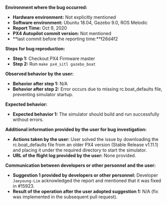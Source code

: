 **Environment where the bug occurred:**

- **Hardware environment:** Not explicitly mentioned
- **Software environment:** Ubuntu 18.04, Gazebo 9.0, ROS Melodic
- **Report Time:** Oct 9, 2020
- **PX4 Autopilot commit version:** Not mentioned
- **last commit before the reporting time:**f26d4f2

**Steps for bug reproduction:**

- **Step 1:** Checkout PX4 Firmware master
- **Step 2:** Run `make px4_sitl gazebo_boat`

**Observed behavior by the user:**

- **Behavior after step 1:** N/A
- **Behavior after step 2:** Error occurs due to missing rc.boat_defaults file, preventing simulator startup.

**Expected behavior:**

- **Expected behavior 1:** The simulator should build and run successfully without errors.

**Additional information provided by the user for bug investigation:**

- **Actions taken by the user:** User solved the issue by downloading the rc.boat_defaults file from an older PX4 version (Stable Release v1.11.1) and placing it under the required directory to start the simulator.
- **URL of the flight log provided by the user:** None provided.

**Communication between developers or other personnel and the user:**

- **Suggestion 1 provided by developers or other personnel:** Developer `Jaeyoung-Lim` acknowledged the report and mentioned that it was fixed in #15923.
- **Result of the operation after the user adopted suggestion 1:** N/A (fix was implemented in the subsequent pull request).
